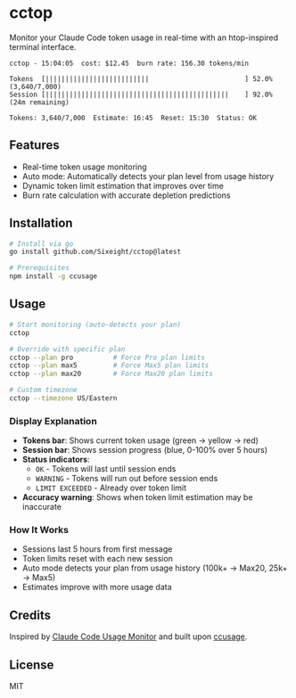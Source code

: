 # cctop

Monitor your Claude Code token usage in real-time with an htop-inspired terminal interface.

```
cctop - 15:04:05  cost: $12.45  burn rate: 156.30 tokens/min

Tokens  [||||||||||||||||||||||||||                        ] 52.0% (3,640/7,000)
Session [||||||||||||||||||||||||||||||||||||||||||||||    ] 92.0% (24m remaining)

Tokens: 3,640/7,000  Estimate: 16:45  Reset: 15:30  Status: OK
```

## Features

- Real-time token usage monitoring
- Auto mode: Automatically detects your plan level from usage history
- Dynamic token limit estimation that improves over time
- Burn rate calculation with accurate depletion predictions

## Installation

```bash
# Install via go
go install github.com/Sixeight/cctop@latest

# Prerequisites
npm install -g ccusage
```

## Usage

```bash
# Start monitoring (auto-detects your plan)
cctop

# Override with specific plan
cctop --plan pro          # Force Pro plan limits
cctop --plan max5         # Force Max5 plan limits
cctop --plan max20        # Force Max20 plan limits

# Custom timezone
cctop --timezone US/Eastern
```

### Display Explanation

- **Tokens bar**: Shows current token usage (green → yellow → red)
- **Session bar**: Shows session progress (blue, 0-100% over 5 hours)
- **Status indicators**:
  - `OK` - Tokens will last until session ends
  - `WARNING` - Tokens will run out before session ends
  - `LIMIT EXCEEDED` - Already over token limit
- **Accuracy warning**: Shows when token limit estimation may be inaccurate

### How It Works

- Sessions last 5 hours from first message
- Token limits reset with each new session
- Auto mode detects your plan from usage history (100k+ → Max20, 25k+ → Max5)
- Estimates improve with more usage data

## Credits

Inspired by [Claude Code Usage Monitor](https://github.com/Maciek-roboblog/Claude-Code-Usage-Monitor) and built upon [ccusage](https://github.com/ryoppippi/ccusage).

## License

MIT

